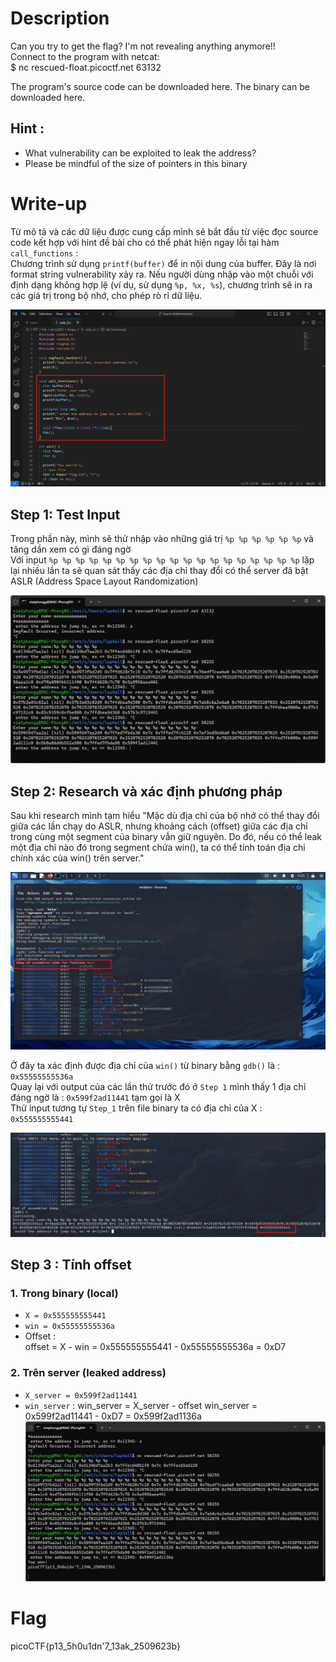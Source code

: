 
# Description

Can you try to get the flag? I'm not revealing anything anymore!!  
Connect to the program with netcat:  
$ nc rescued-float.picoctf.net 63132  
  
The program's source code can be downloaded here. The binary can be downloaded here.  
## Hint : 
  - What vulnerability can be exploited to leak the address?  
  - Please be mindful of the size of pointers in this binary

# Write-up

Từ mô tả và các dữ liệu được cung cấp mình sẽ bắt đầu từ việc đọc source code kết hợp với hint đề bài cho có thể phát hiện ngay lỗi tại hàm `call_functions` :  
  Chương trình sử dụng `printf(buffer)` để in nội dung của buffer. Đây là nơi format string vulnerability xảy ra. Nếu người dùng nhập vào một chuỗi với định dạng không hợp lệ (ví dụ, sử dụng `%p, %x, %s`), chương trình sẽ in ra các giá trị trong bộ nhớ, cho phép rò rỉ dữ liệu.

![Image 1](image2.png)

## Step 1: Test Input

Trong phần này, mình sẽ thử nhập vào những giá trị `%p %p %p %p %p %p` và tăng dần xem có gì đáng ngờ     
Với input `%p %p %p %p %p %p %p %p %p %p %p %p %p %p %p %p %p %p %p` lặp lại nhiều lần ta sẽ quan sát thấy các địa chỉ thay đổi có thể server đã bật ASLR (Address Space Layout Randomization) 

![Image 2](image.png)

## Step 2: Research và xác định phương pháp

Sau khi research mình tạm hiểu "Mặc dù địa chỉ của bộ nhớ có thể thay đổi giữa các lần chạy do ASLR, nhưng  khoảng cách (offset) giữa các địa chỉ trong cùng một segment của binary vẫn giữ nguyên. Do đó, nếu có thể leak một địa chỉ nào đó trong segment chứa win(), ta có thể tính toán địa chỉ chính xác của win() trên server."      

![Image 3](image3.png)

Ở đây ta xác định được địa chỉ của `win()` từ binary bằng `gdb()` là : `0x55555555536a`  
Quay lại với output của các lần thử trước đó ở `Step 1` mình thấy 1 địa chỉ đáng ngờ là : `0x599f2ad11441` tạm gọi là X  
Thử input tương tự `Step_1` trên file binary ta có địa chỉ của X : `0x555555555441`  

![Image 3](image4.png)
## Step 3 : Tính offset 

### 1. Trong binary (local)
- `X = 0x555555555441`
- `win = 0x55555555536a`
- Offset :  
      offset = X - win = 0x555555555441 - 0x55555555536a = 0xD7
### 2. Trên server (leaked address)
- `X_server = 0x599f2ad11441`
- `win_server` : 
      win_server = X_server - offset win_server = 0x599f2ad11441 - 0xD7 = 0x599f2ad1136a
![Image 3](image5.png)
# Flag
picoCTF{p13_5h0u1dn'7_13ak_2509623b}

